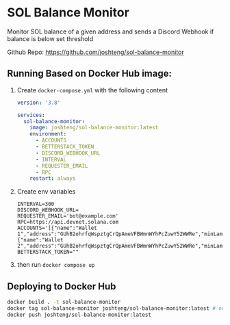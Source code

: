 # SOL Balance Monitor

Monitor SOL balance of a given address and sends a Discord Webhook if balance is below set threshold

Github Repo: https://github.com/joshteng/sol-balance-monitor

## Running Based on Docker Hub image:
1. Create `docker-compose.yml` with the following content
    ```yml
    version: '3.8'

    services:
      sol-balance-monitor:
        image: joshteng/sol-balance-monitor:latest
        environment:
          - ACCOUNTS
          - BETTERSTACK_TOKEN
          - DISCORD_WEBHOOK_URL
          - INTERVAL
          - REQUESTER_EMAIL
          - RPC
        restart: always
    ```
2. Create env variables
    ```
    INTERVAL=300
    DISCORD_WEBHOOK_URL=
    REQUESTER_EMAIL='bot@example.com'
    RPC=https://api.devnet.solana.com
    ACCOUNTS='[{"name":"Wallet 1","address":"GUhB2ohrfqWspztgCrQpAmeVFBWmnWYhPcZuwY52WWRe","minLamports":50000000000},{"name":"Wallet 2","address":"GUhB2ohrfqWspztgCrQpAmeVFBWmnWYhPcZuwY52WWRe","minLamports":50000000000}]'
    BETTERSTACK_TOKEN=""
    ```
3. then run `docker compose up`


## Deploying to Docker Hub
```sh
docker build . -t sol-balance-monitor
docker tag sol-balance-monitor joshteng/sol-balance-monitor:latest # or get the image id from docker dashboard or docker images and run docker tag <image-id> joshteng/sol-balance-monitor:latest
docker push joshteng/sol-balance-monitor:latest
```
